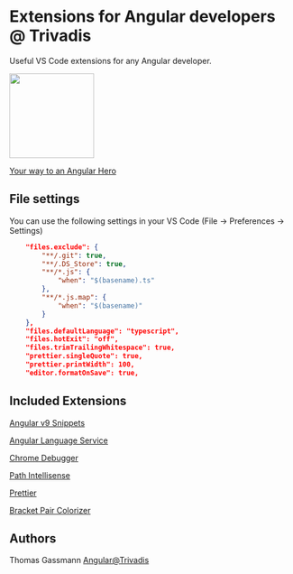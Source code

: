 # Extensions for Angular developers @ Trivadis

Useful VS Code extensions for any Angular developer.

<img src="https://github.com/TrivadisCloud/vscode-ngtvd-extensions/blob/master/images/TrivadisAngular_logo-01.jpg?raw=true" style="height: 150px" />

[Your way to an Angular Hero](https://www.trivadis-training.com/en/training/advanced-angular-schulung-ad-angular-adv)

## File settings

You can use the following settings in your VS Code (File -> Preferences -> Settings)

```json
    "files.exclude": {
        "**/.git": true,
        "**/.DS_Store": true,
        "**/*.js": {
            "when": "$(basename).ts"
        },
        "**/*.js.map": {
            "when": "$(basename)"
        }
    },
    "files.defaultLanguage": "typescript",
	"files.hotExit": "off",
    "files.trimTrailingWhitespace": true,
    "prettier.singleQuote": true,
    "prettier.printWidth": 100,
    "editor.formatOnSave": true,
```

## Included Extensions

[Angular v9 Snippets](https://marketplace.visualstudio.com/items?itemName=johnpapa.Angular2)

[Angular Language Service](https://marketplace.visualstudio.com/items?itemName=Angular.ng-template)

[Chrome Debugger](https://marketplace.visualstudio.com/items?itemName=msjsdiag.debugger-for-chrome)

[Path Intellisense](https://marketplace.visualstudio.com/items?itemName=christian-kohler.path-intellisense)

[Prettier](https://marketplace.visualstudio.com/items?itemName=esbenp.prettier-vscode)

[Bracket Pair Colorizer](https://marketplace.visualstudio.com/items?itemName=CoenraadS.bracket-pair-colorizer)

## Authors

Thomas Gassmann
[Angular@Trivadis](https://m.trivadis.com/angular)
